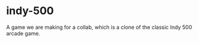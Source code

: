 # indy-500
A game we are making for a collab, which is a clone of the classic Indy 500 arcade game.
